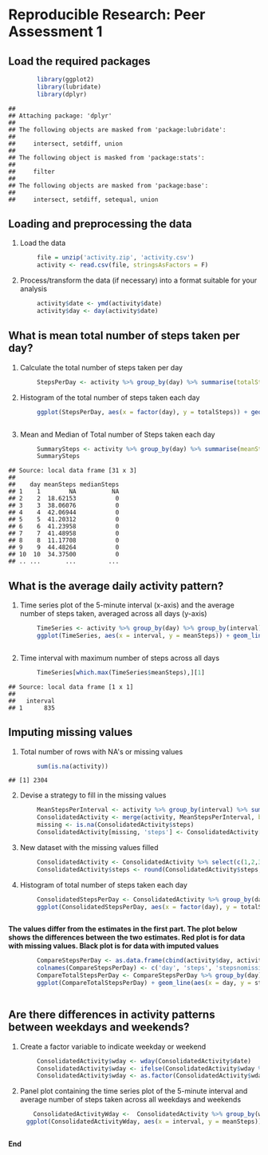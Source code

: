 # Reproducible Research: Peer Assessment 1

## Load the required packages  

```r
        library(ggplot2)
        library(lubridate)
        library(dplyr)          
```

```
## 
## Attaching package: 'dplyr'
## 
## The following objects are masked from 'package:lubridate':
## 
##     intersect, setdiff, union
## 
## The following object is masked from 'package:stats':
## 
##     filter
## 
## The following objects are masked from 'package:base':
## 
##     intersect, setdiff, setequal, union
```

## Loading and preprocessing the data  
1. Load the data  

```r
        file = unzip('activity.zip', 'activity.csv')
        activity <- read.csv(file, stringsAsFactors = F)  
```
2. Process/transform the data (if necessary) into a format suitable for your analysis  

```r
        activity$date <- ymd(activity$date)
        activity$day <- day(activity$date)  
```
## What is mean total number of steps taken per day?  
1. Calculate the total number of steps taken per day  

```r
        StepsPerDay <- activity %>% group_by(day) %>% summarise(totalSteps = sum(steps, na.rm = T))         
```
2. Histogram of the total number of steps taken each day    

```r
        ggplot(StepsPerDay, aes(x = factor(day), y = totalSteps)) + geom_histogram(stat = 'identity') + labs(title = 'Total Steps per Day') + labs (x = 'Day of Month', y = 'Total Steps')  
```

<img src="PA1_template_files/figure-html/unnamed-chunk-3-1.png" title="" alt="" style="display: block; margin: auto;" />

3. Mean and Median of Total number of Steps taken each day    

```r
        SummarySteps <- activity %>% group_by(day) %>% summarise(meanSteps = mean(steps, na.rm = T), medianSteps = median(steps, na.rm = T))
        SummarySteps          
```

```
## Source: local data frame [31 x 3]
## 
##    day meanSteps medianSteps
## 1    1        NA          NA
## 2    2  18.62153           0
## 3    3  38.06076           0
## 4    4  42.06944           0
## 5    5  41.20312           0
## 6    6  41.23958           0
## 7    7  41.48958           0
## 8    8  11.17708           0
## 9    9  44.48264           0
## 10  10  34.37500           0
## .. ...       ...         ...
```
## What is the average daily activity pattern?    
1. Time series plot of the 5-minute interval (x-axis) and the average number of steps taken, averaged across all days (y-axis)  

```r
        TimeSeries <- activity %>% group_by(day) %>% group_by(interval) %>% summarise(meanSteps = mean(steps, na.rm = T))
        ggplot(TimeSeries, aes(x = interval, y = meanSteps)) + geom_line() + labs(title = 'Average Steps Per 5 min Interval Across All Days') + labs(x = '5 min Interval', y = 'Avg Steps')  
```

<img src="PA1_template_files/figure-html/unnamed-chunk-5-1.png" title="" alt="" style="display: block; margin: auto;" />

2. Time interval with maximum number of steps across all days  

```r
        TimeSeries[which.max(TimeSeries$meanSteps),][1]
```

```
## Source: local data frame [1 x 1]
## 
##   interval
## 1      835
```
## Imputing missing values  
1. Total number of rows with NA's or missing values  

```r
        sum(is.na(activity))  
```

```
## [1] 2304
```
2. Devise a strategy to fill in the missing values  

```r
        MeanStepsPerInterval <- activity %>% group_by(interval) %>% summarise(meanSteps = mean(steps, na.rm = T))
        ConsolidatedActivity <- merge(activity, MeanStepsPerInterval, by = 'interval')
        missing <- is.na(ConsolidatedActivity$steps)
        ConsolidatedActivity[missing, 'steps'] <- ConsolidatedActivity[missing, 'meanSteps']  
```
3. New dataset with the missing values filled  

```r
        ConsolidatedActivity <- ConsolidatedActivity %>% select(c(1,2,3,4)) %>% arrange(date)
        ConsolidatedActivity$steps <- round(ConsolidatedActivity$steps, 2)  
```
4. Histogram of total number of steps taken each day  

```r
        ConsolidatedStepsPerDay <- ConsolidatedActivity %>% group_by(day) %>% summarise(totalSteps = sum(steps, na.rm = T)) 
        ggplot(ConsolidatedStepsPerDay, aes(x = factor(day), y = totalSteps)) + geom_histogram(stat = 'identity') + labs(title = 'Total Steps per Day') + labs (x = 'Day of Month', y = 'Total Steps')  
```

<img src="PA1_template_files/figure-html/unnamed-chunk-10-1.png" title="" alt="" style="display: block; margin: auto;" />

**The values differ from the estimates in the first part. The plot below shows the differences between the two estimates. Red plot is for data with missing values. Black plot is for data with imputed values**  

```r
        CompareStepsPerDay <- as.data.frame(cbind(activity$day, activity$steps, ConsolidatedActivity$steps))
        colnames(CompareStepsPerDay) <- c('day', 'steps', 'stepsnomissing')
        CompareTotalStepsPerDay <- CompareStepsPerDay %>% group_by(day) %>% summarise(steps = sum(steps, na.rm = T), stepsnomissing = sum(stepsnomissing, na.rm = T)) 
        ggplot(CompareTotalStepsPerDay) + geom_line(aes(x = day, y = steps), colour = 'RED') + geom_line(aes(x = day, y = stepsnomissing))  
```

<img src="PA1_template_files/figure-html/unnamed-chunk-11-1.png" title="" alt="" style="display: block; margin: auto;" />

## Are there differences in activity patterns between weekdays and weekends?    
1. Create a factor variable to indicate weekday or weekend  

```r
        ConsolidatedActivity$wday <- wday(ConsolidatedActivity$date)
        ConsolidatedActivity$wday <- ifelse(ConsolidatedActivity$wday %in% 2:6, 'weekday', 'weekend')
        ConsolidatedActivity$wday <- as.factor(ConsolidatedActivity$wday)  
```

2. Panel plot containing the time series plot of the 5-minute interval and average number of steps taken across all weekdays and weekends    

```r
       ConsolidatedActivityWday <-  ConsolidatedActivity %>% group_by(wday, interval) %>% summarise(meanSteps = mean(steps, na.rm = T))
     ggplot(ConsolidatedActivityWday, aes(x = interval, y = meanSteps)) + facet_grid(wday ~ .) + geom_line() + labs(title = 'Average Steps Per 5 min Interval Across Weekdays and Weekends') + labs(x = '5 min Interval', y = 'Avg Steps')     
```

<img src="PA1_template_files/figure-html/unnamed-chunk-13-1.png" title="" alt="" style="display: block; margin: auto;" />

**End**  
